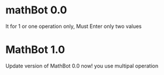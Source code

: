 # mathBot 0.0
It for 1 or one operation only, 
Must Enter only two values
# MathBot 1.0
Update version of MathBot 0.0
now! you use multipal operation
